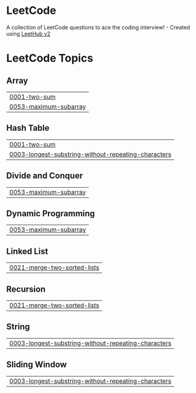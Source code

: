 # LeetCode
A collection of LeetCode questions to ace the coding interview! - Created using [LeetHub v2](https://github.com/arunbhardwaj/LeetHub-2.0)

<!---LeetCode Topics Start-->
# LeetCode Topics
## Array
|  |
| ------- |
| [0001-two-sum](https://github.com/prasadsheetal/LeetCode/tree/master/0001-two-sum) |
| [0053-maximum-subarray](https://github.com/prasadsheetal/LeetCode/tree/master/0053-maximum-subarray) |
## Hash Table
|  |
| ------- |
| [0001-two-sum](https://github.com/prasadsheetal/LeetCode/tree/master/0001-two-sum) |
| [0003-longest-substring-without-repeating-characters](https://github.com/prasadsheetal/LeetCode/tree/master/0003-longest-substring-without-repeating-characters) |
## Divide and Conquer
|  |
| ------- |
| [0053-maximum-subarray](https://github.com/prasadsheetal/LeetCode/tree/master/0053-maximum-subarray) |
## Dynamic Programming
|  |
| ------- |
| [0053-maximum-subarray](https://github.com/prasadsheetal/LeetCode/tree/master/0053-maximum-subarray) |
## Linked List
|  |
| ------- |
| [0021-merge-two-sorted-lists](https://github.com/prasadsheetal/LeetCode/tree/master/0021-merge-two-sorted-lists) |
## Recursion
|  |
| ------- |
| [0021-merge-two-sorted-lists](https://github.com/prasadsheetal/LeetCode/tree/master/0021-merge-two-sorted-lists) |
## String
|  |
| ------- |
| [0003-longest-substring-without-repeating-characters](https://github.com/prasadsheetal/LeetCode/tree/master/0003-longest-substring-without-repeating-characters) |
## Sliding Window
|  |
| ------- |
| [0003-longest-substring-without-repeating-characters](https://github.com/prasadsheetal/LeetCode/tree/master/0003-longest-substring-without-repeating-characters) |
<!---LeetCode Topics End-->